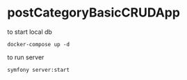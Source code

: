 # postCategoryBasicCRUDApp
to start local db

```docker-compose up -d```

to run server

```symfony server:start```